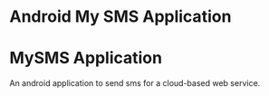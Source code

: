 # Android My SMS Application

# MySMS Application

An android application to send sms for a cloud-based web service.

